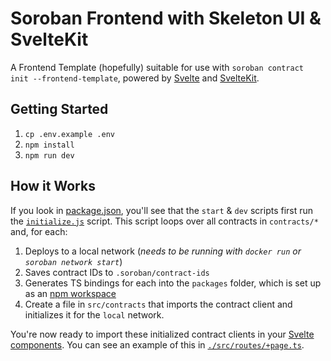 # Soroban Frontend with Skeleton UI & SvelteKit

A Frontend Template (hopefully) suitable for use with `soroban contract init --frontend-template`, powered by [Svelte](https://svelte.dev/) and [SvelteKit](https://kit.svelte.dev/).

## Getting Started

1. `cp .env.example .env`
2. `npm install`
3. `npm run dev`

## How it Works

If you look in [package.json](./package.json), you'll see that the `start` & `dev` scripts first run the [`initialize.js`](./initialize.js) script. This script loops over all contracts in `contracts/*` and, for each:

1. Deploys to a local network (_needs to be running with `docker run` or `soroban network start`_)
2. Saves contract IDs to `.soroban/contract-ids`
3. Generates TS bindings for each into the `packages` folder, which is set up as an [npm workspace](https://docs.npmjs.com/cli/v10/configuring-npm/package-json#workspaces)
4. Create a file in `src/contracts` that imports the contract client and initializes it for the `local` network.

You're now ready to import these initialized contract clients in your [Svelte components](https://svelte.dev/docs/svelte-components). You can see an example of this in [`./src/routes/+page.ts`](./src/routes/+page.ts).
